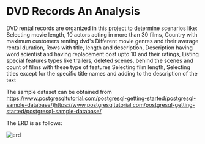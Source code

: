 # DVD Records An Analysis
 
DVD rental records are organized in this project to determine scenarios like:
Selecting movie length, 10 actors acting in more than 30 films, Country with maximum customers renting dvd's
Different movie genres and their average rental duration, 
Rows with title, length and description, Description having word scientist and having replacement cost upto 10 and their ratings,
Listing special features types like trailers, deleted scenes, behind the scenes and count of films with these type of features
Selecting film length, Selecting titles except for the specific title names and adding to the description of the text

The sample dataset can be obtained from 
https://www.postgresqltutorial.com/postgresql-getting-started/postgresql-sample-database/)https://www.postgresqltutorial.com/postgresql-getting-started/postgresql-sample-database/

The ERD is as follows:


![erd](https://github.com/arunima777/DVD-Records-An-Analysis/assets/138151351/655ebfa0-dcb9-4335-a603-69d16b55436e)


